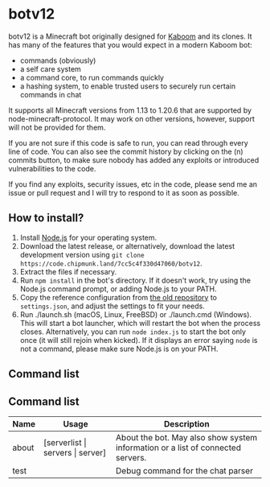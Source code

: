 # botv12

botv12 is a Minecraft bot originally designed for [Kaboom](https://kaboom.pw/) and its clones. It has many of the features that you would expect in a modern Kaboom bot:

- commands (obviously)
- a self care system
- a command core, to run commands quickly
- a hashing system, to enable trusted users to securely run certain commands in chat

It supports all Minecraft versions from 1.13 to 1.20.6 that are supported by node-minecraft-protocol. It may work on other versions, however, support will not be provided for them.

If you are not sure if this code is safe to run, you can read through every line of code. You can also see the commit history by clicking on the (n) commits button, to make sure nobody has added any exploits or introduced vulnerabilities to the code.

If you find any exploits, security issues, etc in the code, please send me an issue or pull request and I will try to respond to it as soon as possible.

## How to install?

1. Install [Node.js](https://nodejs.org/) for your operating system.
2. Download the latest release, or alternatively, download the latest development version using `git clone https://code.chipmunk.land/7cc5c4f330d47060/botv12`.
3. Extract the files if necessary.
4. Run `npm install` in the bot's directory. If it doesn't work, try using the Node.js command prompt, or adding Node.js to your PATH.
5. Copy the reference configuration from [the old repository](https://code.chipmunk.land/7cc5c4f330d47060/owobot) to `settings.json`, and adjust the settings to fit your needs.
6. Run ./launch.sh (macOS, Linux, FreeBSD) or ./launch.cmd (Windows). This will start a bot launcher, which will restart the bot when the process closes. Alternatively, you can run `node index.js` to start the bot only once (it will still rejoin when kicked). If it displays an error saying `node` is not a command, please make sure Node.js is on your PATH.

## Command list


## Command list

| Name | Usage | Description |
|-|-|-|
| about | [serverlist \| servers \| server] | About the bot. May also show system information or a list of connected servers. |
| test | | Debug command for the chat parser |



